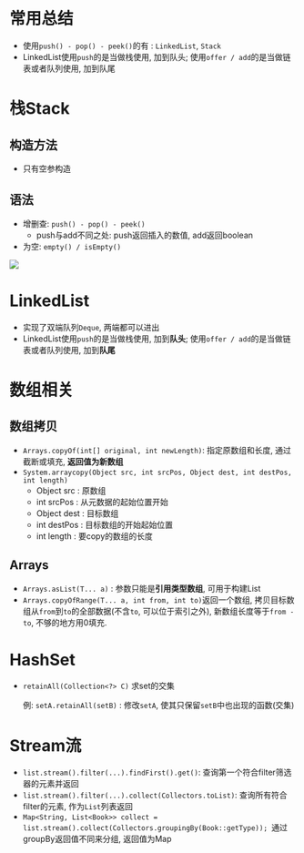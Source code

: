 # 常用总结

+ 使用`push() - pop() - peek()`的有 : `LinkedList`, `Stack`
+ LinkedList使用`push`的是当做栈使用, 加到队头; 使用`offer / add`的是当做链表或者队列使用, 加到队尾



# 栈Stack

## 构造方法

+ 只有空参构造

## 语法

+ 增删查: `push() - pop() - peek()`
  + push与add不同之处: push返回插入的数值, add返回boolean
+ 为空: `empty() / isEmpty()`

![](https://cdn.jsdelivr.net/gh/SalmonC/PicBed@main/1626801416435-1626801416420.png)



# LinkedList

+ 实现了双端队列`Deque`, 两端都可以进出
+ LinkedList使用`push`的是当做栈使用, 加到**队头**; 使用`offer / add`的是当做链表或者队列使用, 加到**队尾**



# 数组相关

## 数组拷贝

+ `Arrays.copyOf(int[] original, int newLength)`: 指定原数组和长度, 通过截断或填充, **返回值为新数组**
+ `System.arraycopy(Object src, int srcPos, Object dest, int destPos, int length)`
  + Object src : 原数组
  + int srcPos : 从元数据的起始位置开始
  + Object dest : 目标数组
  + int destPos : 目标数组的开始起始位置
  + int length  : 要copy的数组的长度

## Arrays

+ `Arrays.asList(T... a)` : 参数只能是**引用类型数组**, 可用于构建List
+ `Arrays.copyOfRange(T... a, int from, int to)`返回一个数组, 拷贝目标数组从`from`到`to`的全部数据(不含`to`, 可以位于索引之外), 新数组长度等于`from - to`, 不够的地方用0填充. 



# HashSet

+ `retainAll(Collection<?> C)` 求set的交集

  例: `setA.retainAll(setB)` : 修改`setA`, 使其只保留`setB`中也出现的函数(交集)



# Stream流

+ `list.stream().filter(...).findFirst().get()`: 查询第一个符合filter筛选器的元素并返回
+ `list.stream().filter(...).collect(Collectors.toList)`: 查询所有符合filter的元素, 作为`List`列表返回
+ `Map<String, List<Book>> collect = list.stream().collect(Collectors.groupingBy(Book::getType)); `通过groupBy返回值不同来分组, 返回值为Map
